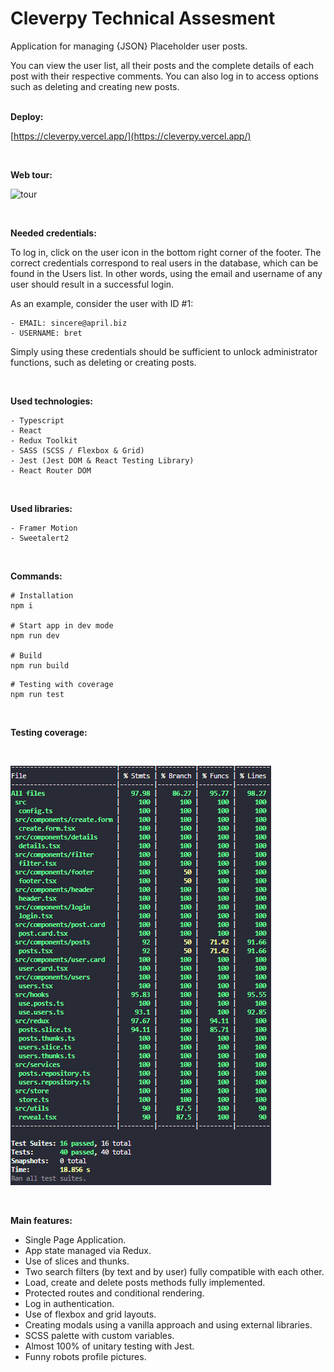 # Cleverpy Technical Assesment

Application for managing {JSON} Placeholder user posts.

You can view the user list, all their posts and the complete details of each post with their respective comments. You can also log in to access options such as deleting and creating new posts.
<br/>
<br/>

**Deploy:**
<br/>

[https://cleverpy.vercel.app/](https://cleverpy.vercel.app/)

<br/>

**Web tour:**
<br/>

![tour](./public/tour.gif)

<br/>

**Needed credentials:**

To log in, click on the user icon in the bottom right corner of the footer. The correct credentials correspond to real users in the database, which can be found in the Users list. In other words, using the email and username of any user should result in a successful login.

As an example, consider the user with ID #1:

```
- EMAIL: sincere@april.biz
- USERNAME: bret
```

Simply using these credentials should be sufficient to unlock administrator functions, such as deleting or creating posts.

<br/>

**Used technologies:**

```
- Typescript
- React
- Redux Toolkit
- SASS (SCSS / Flexbox & Grid)
- Jest (Jest DOM & React Testing Library)
- React Router DOM
```

<br/>

**Used libraries:**

```
- Framer Motion
- Sweetalert2
```

<br/>

**Commands:**

```shell
# Installation
npm i

# Start app in dev mode
npm run dev

# Build
npm run build
```

```shell
# Testing with coverage
npm run test
```

<br/>

**Testing coverage:**

<br/>

![coverage](./public/coverage.png)

<br/>

**Main features:**

- Single Page Application.
- App state managed via Redux.
- Use of slices and thunks.
- Two search filters (by text and by user) fully compatible with each other.
- Load, create and delete posts methods fully implemented.
- Protected routes and conditional rendering.
- Log in authentication.
- Use of flexbox and grid layouts.
- Creating modals using a vanilla approach and using external libraries.
- SCSS palette with custom variables.
- Almost 100% of unitary testing with Jest.
- Funny robots profile pictures.
